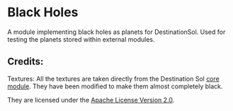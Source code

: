 # Black Holes
A module implementing black holes as planets for DestinationSol. Used for testing the planets stored within external modules.

## Credits:
Textures:
All the textures are taken directly from the Destination Sol [core module](https://github.com/MovingBlocks/DestinationSol/tree/develop/modules/core/assets/grounds/desert).
They have been modified to make them almost completely black.

They are licensed under the [Apache License Version 2.0](https://github.com/MovingBlocks/DestinationSol/blob/develop/LICENSE).
